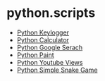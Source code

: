 # python.scripts

<ul>
  <li>
    <a href="https://github.com/alani4837/python.scripts/blob/master/keylogger.py">Python Keylogger</a>
  </li>
  <li>
    <a href="https://github.com/alani4837/Python-Scripts/blob/master/calculator.py">Python Calculator</a>
  </li>
  <li>
    <a href="https://github.com/alani4837/Python-Scripts/blob/master/PyGoogle.py">Python Google Serach</a>
  </li>
  <li>
    <a href="https://github.com/alani4837/Python-Scripts/blob/master/PyPaint.py">Python Paint</a>
  </li>
  <li>
    <a href="https://github.com/alani4837/Python-Scripts/blob/master/get_youtube_views.py">Python Youtube Views</a>
  </li>
  <li>
    <a href="https://github.com/alani4837/Python-Scripts/blob/master/snake.py">Python Simple Snake Game</a>
  </li>

</ul>
